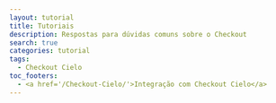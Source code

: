 ```yaml
---
layout: tutorial
title: Tutoriais
description: Respostas para dúvidas comuns sobre o Checkout
search: true
categories: tutorial
tags:
  - Checkout Cielo
toc_footers:
  - <a href='/Checkout-Cielo/'>Integração com Checkout Cielo</a>
---
```


